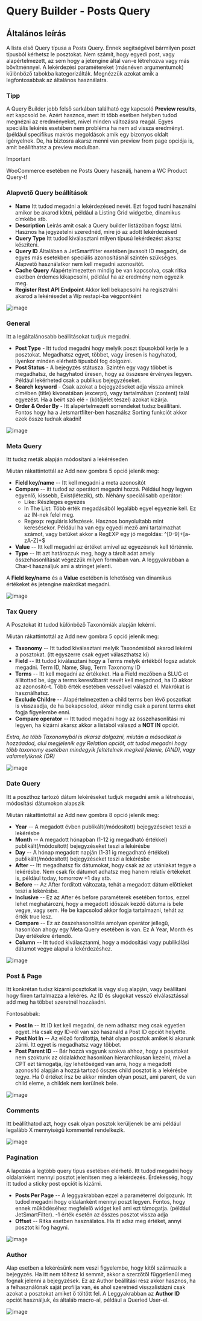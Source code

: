 # Query Builder - Posts Query

## Általános leírás
A lista első Query típusa a Posts Query. Ennek segítségével bármilyen poszt típusból kérhetsz le posztokat. Nem számít, hogy egyedi post, vagy alapértelmezett, az sem hogy a jetengine által van-e létrehozva vagy más bővítménnyel. A lekérdezési paramétereket (másnéven argumentumok) különböző tabokba kategorizálták. Megnézzük azokat amik a legfontosabbak az általános használatra.

### Tipp

A Query Builder jobb felső sarkában található egy kapcsoló **Preview results**, ezt kapcsold be. Azért hasznos, mert itt több esetben helyben tudod megnézni az eredményeket, mivel minden változásra reagál. Egyes speciális lekérés esetében nem probléma ha nem ad vissza eredményt. (például specifikus makrós megoldások amik egy bizonyos oldalt igényelnek. De, ha biztosra akarsz menni van preview from page opciója is, amit beállíthatsz a preview modulban.

> [!IMPORTANT]
> WooCommerce esetében ne Posts Query használj, hanem a WC Product Query-t!

### Alapvető Query beállítások

* **Name** Itt tudod megadni a lekérdezésed nevét. Ezt fogod tudni használni amikor be akarod kötni, például a Listing Grid widgetbe, dinamikus címkébe stb.
* **Description** Leírás amit csak a Query builder listázóban fogsz látni. Hasznos ha jegyzetelni szerednéd, mire jó az adott lekérdezésed
* **Query Type** Itt tudod kiválasztani milyen típusú lekérdezést akarsz készíteni.
* **Query ID** Általában a JetSmartfilter esetében javasolt ID megadni, de egyes más esetekben speciális azonosításnál szintén szükséges. Alapvető használatkor nem kell megadni azonosítót.
* **Cache Query** Alapértelmezetten mindig be van kapcsolva, csak ritka esetben érdemes kikapcsolni, például ha az eredmény nem egyezik meg.
* **Register Rest API Endpoint** Akkor kell bekapcsolni ha regisztrálni akarod a lekérésedet a Wp restapi-ba végpontként

![image](https://github.com/Lonsdale201/jetengine-query-builder-segedlet/assets/23199033/c07418dd-36e1-43de-9d42-d7740ce04d80)


### General
Itt a legáltalánosabb beállításokat tudjuk megadni.

* **Post Type** - Itt tudod megadni hogy melyik poszt típusokból kerje le a posztokat. Megadhatsz egyet, többet, vagy üresen is hagyhatod, ilyenkor minden elérhető típusból fog dolgozni.
* **Post Status** - A bejegyzés státusza. Szintén egy vagy többet is megadhatsz, de hagyhatod üresen, hogy az összesre érvényes legyen. Például lekérheted csak a publikus bejegyzéseket.
* **Search keyword** - Csak azokat a bejegyzéseket adja vissza aminek címében (title) kivonatában (excerpt), vagy tartalmában (content) talál egyezést. Ha a beírt szó elé - (kötőjelet teszel) azokat kizárja.
* **Order & Order By** - Itt alapértelmezett sorrendeket tudsz beállítani. Fontos hogy ha a Jetsmartfilter-ben használsz Sorting funkciót akkor ezek össze tudnak akadni!

![image](https://github.com/Lonsdale201/jetengine-query-builder-segedlet/assets/23199033/3894b691-5181-4f71-bcb6-1362583dafbe)


### Meta Query
Itt tudsz meták alapján módosítani a lekéréseden

Miután rákattintottál az Add new gombra 5 opció jelenik meg:

* **Field key/name** -- Itt kell megadni a meta azonosítót
* **Compare** -- itt tudod az operátort megadni hozzá. Például hogy legyen egyenlő, kissebb, Exist(létezik), stb. Néhány speciálisabb operátor:
  -  Like: Részleges egyezés
  -  In The List: Több érték megadásából legalább egyel egyeznie kell. Ez az IN-nek felel meg.
  -  Regexp: reguláris kifezések. Hasznos bonyolultabb mint keresésekor. Például ha van egy egyedi mező ami tartalmazhat számot, vagy betűket akkor a RegEXP egy jó megoldás: ^[0-9]+[a-zA-Z]+$
* **Value** -- Itt kell megadni az értéket amivel az egyezésnek kell történnie.
* **Type** -- Itt azt határozzuk meg, hogy a tárolt adat amely összehasonlítását végezzük milyen formában van. A leggyakrabban a Char-t használjuk ami a stringet jelenti.

A **Field key/name** és a **Value** esetében is lehetőség van dinamikus értékeket és jetengine makrókat megadni.

![image](https://github.com/Lonsdale201/jetengine-query-builder-segedlet/assets/23199033/d4a4b6d4-70a7-4da4-9041-f2467401e777)


### Tax Query
A Posztokat itt tudod különböző Taxonómiák alapján lekérni. 

Miután rákattintottál az Add new gombra 5 opció jelenik meg:

* **Taxonomy** -- Itt tudod kiválasztani melyik Taxonómiából akarod lekérni a posztokat. (itt egyszerre csak egyet választhatsz ki)
* **Field** -- Itt tudod kiválasztani hogy a Terms melyik értékből fogsz adatok megadni. Term ID, Name, Slug, Term Taxonomy ID
* **Terms** -- Itt kell megadni az értékeket. Ha a Field mezőben a SLUG ot állítottad be, úgy a terms keresőbarát nevét kell megadnod, ha ID akkor az azonosító-t. Több érték esetében vesszővel válaszd el. Makrókat is használhatsz.
* **Exclude Childre** -- Alapértelmezetten a child terms ben lévő poszotkat is visszaadja, de ha bekapcsolod, akkor mindig csak a parent terms eket fogja figyelembe enni.
* **Compare operator** -- Itt tudod megadni hogy az összehasonlítási mi legyen, ha kizárni akarsz akkor a listából válaszd a **NOT IN** opciót.

*Extra, ha több Taxonomyból is akarsz dolgozni, miután a másodikat is hozzáadod, alul megjelenik egy Relation opciót, ott tudod megadni hogy több taxonomy esetében mindegyik feltételnek megkell felenie, (AND), vagy valamelyiknek (OR)*

![image](https://github.com/Lonsdale201/jetengine-query-builder-segedlet/assets/23199033/cc7bcc41-7c97-4906-b530-889f30a6b362)

### Date Query
Itt a poszthoz tartozó dátum lekéréseket tudjuk megadni amik a létrehozási, módosítási dátumokon alapszik

Miután rákattintottál az Add new gombra 8 opció jelenik meg:

* **Year** -- A megadott évben publikált(/módosított) bejegyzéseket teszi a lekérésbe
* **Month** -- A megadott hónapban (1-12 ig megadható értékkel) publikált(/módosított) bejegyzéseket teszi a lekérésbe
* **Day** -- A hónap megadott napján (1-31 ig megadható értékkel) publikált(/módosított) bejegyzéseket teszi a lekérésbe
* **After** -- Itt megadhatsz fix dátumokat, hogy csak az az utániakat tegye a lekérésbe. Nem csak fix dátumot adhatsz meg hanem relatív értékeket is, például today, tomorrow +1 day stb.
* **Before** -- Az After fordított változata, tehát a megadott dátum előttieket teszi a lekérésbe.
* **Inclusive** -- Ez az After és before paraméterek esetében fontos, ezzel lehet meghatározni, hogy a megadott időszak kezdő dátuma is bele vegye, vagy sem. He be kapcsolod akkor fogja tartalmazni, tehát az érték true lesz.
* **Compare** -- Ez az összehasonolítás amolyan operátor jellegű, hasonlóan ahogy egy Meta Query esetében is van. Ez A Year, Month és Day értékekre értendő.
* **Column** -- Itt tudod kiválasztanmi, hogy a módosítási vagy publikálási dátumot vegye alapul a lekérdezéshez.

![image](https://github.com/Lonsdale201/jetengine-query-builder-segedlet/assets/23199033/9b3c943e-c663-4ce7-9c98-33a4ce7d1a74)

### Post & Page
Itt konkrétan tudsz kizárni posztokat is vagy slug alapján, vagy beállítani hogy fixen tartalmazza a lekérés. Az ID és slugokat vessző elválasztással add meg ha többet szeretnél hozzáadni.

Fontosabbak: 

* **Post In** -- Itt ID ket kell megadni, de nem adhatsz meg csak egyetlen egyet. Ha csak egy ID-ről van szó használd a Post ID opciót helyette.
* **Post Not In** -- Az előző fordítottja, tehát olyan posztok amiket ki akarunk zárni. Itt egyet is megadhatsz vagy többet.
* **Post Parent ID** -- Bár hozzá vagyunk szokva ahhoz, hogy a posztokat nem szoktunk az oldalakhoz hasonlóan hierarchikusan kezelni, mivel a CPT ezt támogatja, így lehetőséged van arra, hogy a megadott azonosító alapján a hozzá tartozó összes child posztot is a lekérésbe tegye. Ha 0 értéket írsz be akkor minden olyan poszt, ami parent, de van child eleme, a childek nem kerülnek bele.

![image](https://github.com/Lonsdale201/jetengine-query-builder-segedlet/assets/23199033/e7d715e7-0600-4876-b61f-1d7f35e8c0ab)


### Comments
Itt beállíthatod azt, hogy csak olyan posztok kerüljenek be ami például legalább X mennyiségű kommentel rendelkezik.

![image](https://github.com/Lonsdale201/jetengine-query-builder-segedlet/assets/23199033/48afcec0-6782-4bce-b049-39db5ff5fd44)

### Pagination
A lapozás a legtöbb query típus esetében elérhető. Itt tudod megadni hogy oldalanként mennyi posztot jelenítsen meg a lekérdezés. Érdekesség, hogy itt tudod a sticky post opciót is kizárni.

* **Posts Per Page** -- A leggyakrabban ezzel a paraméterrel dolgozunk. Itt tudod megadni hogy oldalanként mennyi poszt legyen. Fontos, hogy ennek működéséhez megfelelő widget kell ami ezt támogatja. (például JetSmartFilter). -1 érték esetén az összes posztot vissza adja
* **Offset** -- Ritka esetben használatos. Ha itt adsz meg értéket, annyi posztot ki fog hagyni.

![image](https://github.com/Lonsdale201/jetengine-query-builder-segedlet/assets/23199033/34451a0f-4298-430a-86f0-cc65a10b80a8)

### Author
Alap esetben a lekérésünk nem veszi figyelembe, hogy kitől származik a bejegyzés. Ha itt nem töltesz ki semmit, akkor a szerzőtől függetlenül meg fognak jelenni a bejegyzések. Ez az Author beállítási rész akkor hasznos, ha a felhasználónak saját profilja van, és ahol szeretnéd visszalistázni csak azokat a posztokat amiket ő töltött fel. A Leggyakrabban az **Author ID** opciót használjuk, és általáb macro-al, például a Queried User-el.

![image](https://github.com/Lonsdale201/jetengine-query-builder-segedlet/assets/23199033/3fbe98ec-fecf-433e-a822-17bba5bc05d3)


